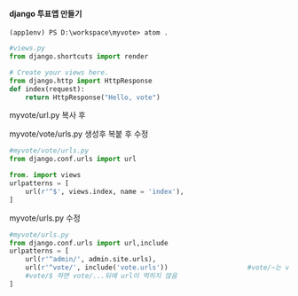 #### django 투표앱 만들기



```
(app1env) PS D:\workspace\myvote> atom .
```

```python
#views.py
from django.shortcuts import render

# Create your views here.
from django.http import HttpResponse
def index(request):
    return HttpResponse("Hello, vote")
```

myvote/url.py 복사 후

myvote/vote/urls.py 생성후 복붙 후 수정

```python
#myvote/vote/urls.py
from django.conf.urls import url

from. import views
urlpatterns = [
    url(r'^$', views.index, name = 'index'),
]
```



myvote/urls.py 수정

```python
#myvote/urls.py
from django.conf.urls import url,include
urlpatterns = [
    url(r'^admin/', admin.site.urls),
    url(r'^vote/', include('vote.urls'))					#vote/~는 vote.안에 urls.py로 처리
    #vote/$ 하면 vote/...뒤에 url이 먹히지 않음
]
```



